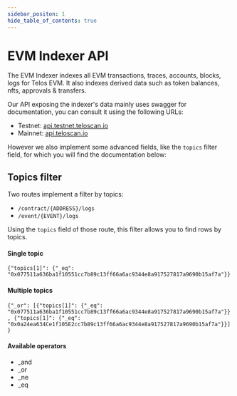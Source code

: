 ```yaml
---
sidebar_positon: 1
hide_table_of_contents: true
---
```


# EVM Indexer API

The EVM Indexer indexes all EVM transactions, traces, accounts, blocks, logs for Telos EVM. It also indexes derived data such as token balances, nfts, approvals & transfers.

Our API exposing the indexer's data mainly uses swagger for documentation, you can consult it using the following URLs:

- Testnet: [api.testnet.teloscan.io](http://api.testnet.teloscan.io/swagger/)
- Mainnet: [api.teloscan.io](http://api.teloscan.io/swagger/)

However we also implement some advanced fields, like the `topics` filter field, for which you will find the documentation below:

## Topics filter

Two routes implement a filter by topics:

- `/contract/{ADDRESS}/logs`
- `/event/{EVENT}/logs`

Using the `topics` field of those route, this filter allows you to find rows by topics.

#### Single topic
`{"topics[1]": {"_eq": "0x077511a636ba1f10551cc7b89c13ff66a6ac9344e8a917527817a9690b15af7a"}}`

#### Multiple topics

`{"_or": [{"topics[1]": {"_eq": "0x077511a636ba1f10551cc7b89c13ff66a6ac9344e8a917527817a9690b15af7a"}}, {"topics[1]": {"_eq": "0x0a24ea634Ce1f105E2cc7b89c13ff66a6ac9344e8a917527817a9690b15af7a"}}]}`

#### Available operators

- _and
- _or
- _ne
- _eq
